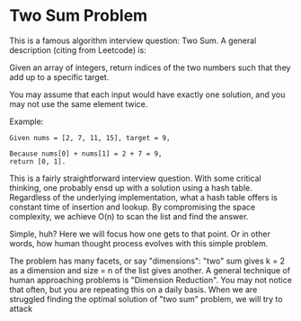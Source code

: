 # Two Sum Problem

This is a famous algorithm interview question: Two Sum. A general description (citing from Leetcode) is:

Given an array of integers, return indices of the two numbers such that they add up to a specific target.

You may assume that each input would have exactly one solution, and you may not use the same element twice.

Example:
```
Given nums = [2, 7, 11, 15], target = 9,

Because nums[0] + nums[1] = 2 + 7 = 9,
return [0, 1].
```

This is a fairly straightforward interview question. With some critical thinking, one probably ensd up with a solution using a hash table. 
Regardless of the underlying implementation, what a hash table offers is constant time of insertion and lookup. By compromising the space complexity, we achieve O(n) to scan the list and find the answer.

Simple, huh? Here we will focus how one gets to that point. Or in other words, how human thought process evolves with this simple problem.

The problem has many facets, or say "dimensions": "two" sum gives k = 2 as a dimension and size = n of the list gives another. A general technique of human approaching problems is "Dimension Reduction". You may not notice that often, but you are repeating this on a daily basis. When we are struggled finding the optimal solution of "two sum" problem, we will try to attack 
